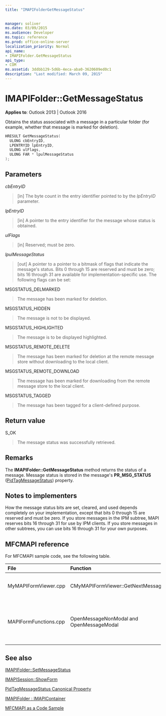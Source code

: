 ```yaml
---
title: "IMAPIFolderGetMessageStatus"
 
 
manager: soliver
ms.date: 03/09/2015
ms.audience: Developer
ms.topic: reference
ms.prod: office-online-server
localization_priority: Normal
api_name:
- IMAPIFolder.GetMessageStatus
api_type:
- COM
ms.assetid: 3ddbb129-5d6b-4eca-aba0-3620609ed0c1
description: "Last modified: March 09, 2015"
---
```


# IMAPIFolder::GetMessageStatus

  
  
**Applies to**: Outlook 2013 | Outlook 2016 
  
Obtains the status associated with a message in a particular folder (for example, whether that message is marked for deletion).
  
```cpp
HRESULT GetMessageStatus(
  ULONG cbEntryID,
  LPENTRYID lpEntryID,
  ULONG ulFlags,
  ULONG FAR * lpulMessageStatus
);
```

## Parameters

 _cbEntryID_
  
> [in] The byte count in the entry identifier pointed to by the  _lpEntryID_ parameter. 
    
 _lpEntryID_
  
> [in] A pointer to the entry identifier for the message whose status is obtained.
    
 _ulFlags_
  
> [in] Reserved; must be zero.
    
 _lpulMessageStatus_
  
> [out] A pointer to a pointer to a bitmask of flags that indicate the message's status. Bits 0 through 15 are reserved and must be zero; bits 16 through 31 are available for implementation-specific use. The following flags can be set:
    
MSGSTATUS_DELMARKED 
  
> The message has been marked for deletion.
    
MSGSTATUS_HIDDEN 
  
> The message is not to be displayed. 
    
MSGSTATUS_HIGHLIGHTED 
  
> The message is to be displayed highlighted.
    
MSGSTATUS_REMOTE_DELETE 
  
> The message has been marked for deletion at the remote message store without downloading to the local client.
    
MSGSTATUS_REMOTE_DOWNLOAD 
  
> The message has been marked for downloading from the remote message store to the local client.
    
MSGSTATUS_TAGGED 
  
> The message has been tagged for a client-defined purpose.
    
## Return value

S_OK 
  
> The message status was successfully retrieved.
    
## Remarks

The **IMAPIFolder::GetMessageStatus** method returns the status of a message. Message status is stored in the message's **PR_MSG_STATUS** ([PidTagMessageStatus](pidtagmessagestatus-canonical-property.md)) property. 
  
## Notes to implementers

How the message status bits are set, cleared, and used depends completely on your implementation, except that bits 0 through 15 are reserved and must be zero. If you store messages in the IPM subtree, MAPI reserves bits 16 through 31 for use by IPM clients. If you store messages in other subtrees, you can use bits 16 through 31 for your own purposes.
  
## MFCMAPI reference

For MFCMAPI sample code, see the following table.
  
|**File**|**Function**|**Comment**|
|:-----|:-----|:-----|
|MyMAPIFormViewer.cpp  <br/> |CMyMAPIFormViewer::GetNextMessage  <br/> |MFCMAPI uses the **IMAPIFolder::GetMessageStatus** method to get the status of the next message to be displayed.  <br/> |
|MAPIFormFunctions.cpp  <br/> |OpenMessageNonModal and OpenMessageModal  <br/> |MFCMAPI uses the **IMAPIFolder::GetMessageStatus** method to get the status of the message to be displayed to pass to the form viewer, which is either CMyMAPIFormViewer or [IMAPISession::ShowForm](imapisession-showform.md).  <br/> |
   
## See also



[IMAPIFolder::SetMessageStatus](imapifolder-setmessagestatus.md)
  
[IMAPISession::ShowForm](imapisession-showform.md)
  
[PidTagMessageStatus Canonical Property](pidtagmessagestatus-canonical-property.md)
  
[IMAPIFolder : IMAPIContainer](imapifolderimapicontainer.md)


[MFCMAPI as a Code Sample](mfcmapi-as-a-code-sample.md)

